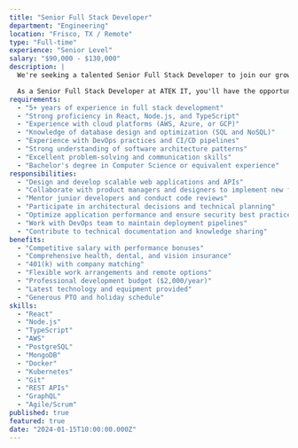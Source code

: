 ```yaml
---
title: "Senior Full Stack Developer"
department: "Engineering"
location: "Frisco, TX / Remote"
type: "Full-time"
experience: "Senior Level"
salary: "$90,000 - $130,000"
description: |
  We're seeking a talented Senior Full Stack Developer to join our growing engineering team. You'll work on cutting-edge projects including our flagship SaaS product Pay Pilot, as well as custom client solutions across various industries.

  As a Senior Full Stack Developer at ATEK IT, you'll have the opportunity to architect scalable solutions, mentor junior developers, and directly impact the technical direction of our products.
requirements:
  - "5+ years of experience in full stack development"
  - "Strong proficiency in React, Node.js, and TypeScript"
  - "Experience with cloud platforms (AWS, Azure, or GCP)"
  - "Knowledge of database design and optimization (SQL and NoSQL)"
  - "Experience with DevOps practices and CI/CD pipelines"
  - "Strong understanding of software architecture patterns"
  - "Excellent problem-solving and communication skills"
  - "Bachelor's degree in Computer Science or equivalent experience"
responsibilities:
  - "Design and develop scalable web applications and APIs"
  - "Collaborate with product managers and designers to implement new features"
  - "Mentor junior developers and conduct code reviews"
  - "Participate in architectural decisions and technical planning"
  - "Optimize application performance and ensure security best practices"
  - "Work with DevOps team to maintain deployment pipelines"
  - "Contribute to technical documentation and knowledge sharing"
benefits:
  - "Competitive salary with performance bonuses"
  - "Comprehensive health, dental, and vision insurance"
  - "401(k) with company matching"
  - "Flexible work arrangements and remote options"
  - "Professional development budget ($2,000/year)"
  - "Latest technology and equipment provided"
  - "Generous PTO and holiday schedule"
skills:
  - "React"
  - "Node.js"
  - "TypeScript"
  - "AWS"
  - "PostgreSQL"
  - "MongoDB"
  - "Docker"
  - "Kubernetes"
  - "Git"
  - "REST APIs"
  - "GraphQL"
  - "Agile/Scrum"
published: true
featured: true
date: "2024-01-15T10:00:00.000Z"
---
```

